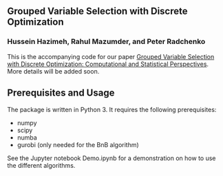 ## Grouped Variable Selection with Discrete Optimization
### Hussein Hazimeh, Rahul Mazumder, and Peter Radchenko

This is the accompanying code for our paper [Grouped Variable Selection with Discrete Optimization: Computational and Statistical Perspectives](https://arxiv.org/abs/2104.07084). More details will be added soon.

## Prerequisites and Usage
The package is written in Python 3. It requires the following prerequisites:
- numpy
- scipy
- numba
- gurobi (only needed for the BnB algorithm)

See the Jupyter notebook Demo.ipynb for a demonstration on how to use the different algorithms.
